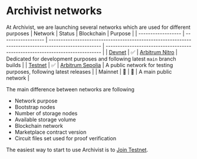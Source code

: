 # Archivist networks

 At Archivist, we are launching several networks which are used for different purposes
 | Network            | Status             | Blockchain                                                                                           | Purpose                                                                      |
 | ------------------ | ------------------ | ---------------------------------------------------------------------------------------------------- | ---------------------------------------------------------------------------- |
 | [Devnet](devnet)   | :white_check_mark: | [Arbitrum Nitro](https://docs.arbitrum.io/run-arbitrum-node/run-local-full-chain-simulation)         | Dedicated for development purposes and following latest `main` branch builds |
 | [Testnet](testnet) | :white_check_mark: | [Arbitrum Sepolia](https://docs.arbitrum.io/build-decentralized-apps/public-chains#arbitrum-sepolia) | A public network for testing purposes, following latest releases             |
 | Mainnet            | :construction:     | :construction:                                                                                       | A main public network                                                        |

 The main difference between networks are following
 - Network purpose
 - Bootstrap nodes
 - Number of storage nodes
 - Available storage volume
 - Blockchain network
 - Marketplace contract version
 - Circuit files set used for proof verification

 The easiest way to start to use Archivist is to [Join Testnet](testnet).
